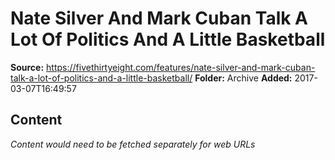 # Nate Silver And Mark Cuban Talk A Lot Of Politics And A Little Basketball

**Source:** https://fivethirtyeight.com/features/nate-silver-and-mark-cuban-talk-a-lot-of-politics-and-a-little-basketball/
**Folder:** Archive
**Added:** 2017-03-07T16:49:57




## Content
*Content would need to be fetched separately for web URLs*
